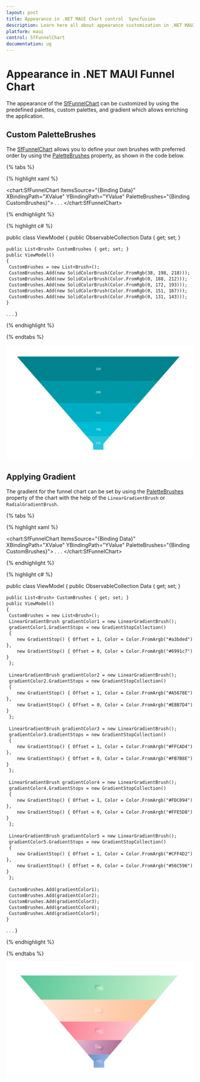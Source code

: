 ```yaml
---
layout: post
title: Appearance in .NET MAUI Chart control  Syncfusion
description: Learn here all about appearance customization in .NET MAUI Chart (SfFunnelChart), its elements and more.
platform: maui
control: SfFunnelChart
documentation: ug
---
```


# Appearance in .NET MAUI Funnel Chart

The appearance of the [SfFunnelChart](https://help.syncfusion.com/cr/maui/Syncfusion.Maui.Charts.SfFunnelChart.html) can be customized by using the predefined palettes, custom palettes, and gradient which allows enriching the application.

## Custom PaletteBrushes

The [SfFunnelChart](https://help.syncfusion.com/cr/maui/Syncfusion.Maui.Charts.SfFunnelChart.html) allows you to define your own brushes with preferred order by using the [PaletteBrushes](https://help.syncfusion.com/cr/maui/Syncfusion.Maui.Charts.SfFunnelChart.html#Syncfusion_Maui_Charts_SfFunnelChart_PaletteBrushes) property, as shown in the code below.

{% tabs %}

{% highlight xaml %}

<chart:SfFunnelChart ItemsSource="{Binding Data}" 
                     XBindingPath="XValue" 
					 YBindingPath="YValue" 
					 PaletteBrushes="{Binding CustomBrushes}">
. . .
</chart:SfFunnelChart>

{% endhighlight %}

{% highlight c# %}

public class ViewModel
{
	public ObservableCollection<Model> Data { get; set; }

	public List<Brush> CustomBrushes { get; set; }
	public ViewModel()
	{
	 CustomBrushes = new List<Brush>();
	 CustomBrushes.Add(new SolidColorBrush(Color.FromRgb(38, 198, 218)));
	 CustomBrushes.Add(new SolidColorBrush(Color.FromRgb(0, 188, 212)));
	 CustomBrushes.Add(new SolidColorBrush(Color.FromRgb(0, 172, 193)));
	 CustomBrushes.Add(new SolidColorBrush(Color.FromRgb(0, 151, 167)));
	 CustomBrushes.Add(new SolidColorBrush(Color.FromRgb(0, 131, 143)));
	}
. . .
}

{% endhighlight %}

{% endtabs %}

![Custom PaletteBrushes in MAUI Chart](Appearance_images/MAUI_Funnel_chart_Custom_palette.png)

## Applying Gradient

The gradient for the funnel chart can be set by using the [PaletteBrushes](https://help.syncfusion.com/cr/maui/Syncfusion.Maui.Charts.SfFunnelChart.html#Syncfusion_Maui_Charts_SfFunnelChart_PaletteBrushes) property of the chart with the help of the `LinearGradientBrush` or `RadialGradientBrush`.

{% tabs %}

{% highlight xaml %}

<chart:SfFunnelChart ItemsSource="{Binding Data}" 
                     XBindingPath="XValue"
                     YBindingPath="YValue"
                     PaletteBrushes="{Binding CustomBrushes}">
. . .
</chart:SfFunnelChart>

{% endhighlight %}

{% highlight c# %}

public class ViewModel
{
	public ObservableCollection<Model> Data { get; set; }

	public List<Brush> CustomBrushes { get; set; }
	public ViewModel()
	{
	 CustomBrushes = new List<Brush>();
	 LinearGradientBrush gradientColor1 = new LinearGradientBrush();
	 gradientColor1.GradientStops = new GradientStopCollection()
	 {
		new GradientStop() { Offset = 1, Color = Color.FromArgb("#a3bded") },
		new GradientStop() { Offset = 0, Color = Color.FromArgb("#6991c7") }
	 };

	 LinearGradientBrush gradientColor2 = new LinearGradientBrush();
	 gradientColor2.GradientStops = new GradientStopCollection()
	 {
		new GradientStop() { Offset = 1, Color = Color.FromArgb("#A5678E") },
		new GradientStop() { Offset = 0, Color = Color.FromArgb("#E8B7D4") }
	 };

	 LinearGradientBrush gradientColor3 = new LinearGradientBrush();
	 gradientColor3.GradientStops = new GradientStopCollection()
	 {
		new GradientStop() { Offset = 1, Color = Color.FromArgb("#FFCAD4") },
		new GradientStop() { Offset = 0, Color = Color.FromArgb("#FB7B8E") }
	 };

	 LinearGradientBrush gradientColor4 = new LinearGradientBrush();
	 gradientColor4.GradientStops = new GradientStopCollection()
	 {
		new GradientStop() { Offset = 1, Color = Color.FromArgb("#FDC094") },
		new GradientStop() { Offset = 0, Color = Color.FromArgb("#FFE5D8") }
	 };

	 LinearGradientBrush gradientColor5 = new LinearGradientBrush();
	 gradientColor5.GradientStops = new GradientStopCollection()
	 {
		new GradientStop() { Offset = 1, Color = Color.FromArgb("#CFF4D2") },
		new GradientStop() { Offset = 0, Color = Color.FromArgb("#56C596") }
	 };

	 CustomBrushes.Add(gradientColor1);
	 CustomBrushes.Add(gradientColor2);
	 CustomBrushes.Add(gradientColor3);
	 CustomBrushes.Add(gradientColor4);
	 CustomBrushes.Add(gradientColor5);
	}
. . .
}

{% endhighlight %}

{% endtabs %}

![Gradient support in MAUI Chart](Appearance_images/MAUI_funnel_chart_gradient.png)
